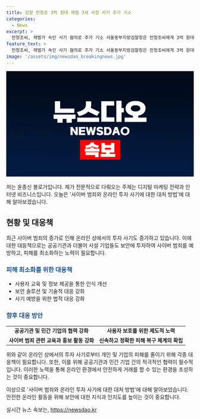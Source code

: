 ```yaml
---
title: 검찰 전청조 3억 원대 재벌 3세 사칭 사기 추가 기소
categories:
  - News
excerpt: >
  전청조씨, 재벌가 속인 사기 혐의로 추가 기소 서울동부지방검찰청은 전청조씨에게 3억 원대 사기 등 혐의를 추가 기소했다고 밝혔다. 전씨는 투자금 명목으로 30억 원을 횡령한 혐의로 1심에서 징역 12년을 선고받은 상태이며, 이후에도 추가 피해자가 나오며 수사가 이어졌다. 데이트앱을 통해 만난 남성들로부터 약 2억 3천3백만 원을 빌려먹은 혐의 등이 추가되었다. 투자 전문가로 위장해 유튜버의 스승을 사칭하고 허위 발언을 한 혐의도 함께 기소되었다.
feature_text: >
  전청조씨, 재벌가 속인 사기 혐의로 추가 기소 서울동부지방검찰청은 전청조씨에게 3억 원대 사기 등 혐의를 추가 기소했다고 밝혔다. 전씨는 투자금 명목으로 30억 원을 횡령한 혐의로 1심에서 징역 12년을 선고받은 상태이며, 이후에도 추가 피해자가 나오며 수사가 이어졌다. 데이트앱을 통해 만난 남성들로부터 약 2억 3천3백만 원을 빌려먹은 혐의 등이 추가되었다. 투자 전문가로 위장해 유튜버의 스승을 사칭하고 허위 발언을 한 혐의도 함께 기소되었다.
image: '/assets/img/newsdao_breakingnews.jpg'
---
```


<p><img src="/assets/img/newsdao_breakingnews.jpg" alt="koreaapp 속보" /></p>

<p>저는 윤종신 블로거입니다. 제가 전문적으로 다뤄오는 주제는 디지털 마케팅 전략과 인터넷 비즈니스입니다. 오늘은 '사이버 범죄와 온라인 투자 사기에 대한 대처 방법'에 대해 알아보겠습니다.</p>

<h2 data-ke-size="size26">현황 및 대응책</h2>

<p data-ke-size="size16">최근 사이버 범죄의 증가로 인해 온라인 상에서의 투자 사기도 증가하고 있습니다. 이에 대한 대응책으로는 공공기관과 더불어 사설 기업들도 보안에 투자하여 사이버 범죄를 예방하고, 피해를 최소화하는 노력이 필요합니다.</p>

<h3><b><span style="color: #1a5490;">피해 최소화를 위한 대응책</span></b></h3>

<ul>
  <li>사용자 교육 및 정보 제공을 통한 인식 개선</li>
  <li>보안 솔루션 및 기술적 대응 강화</li>
  <li>사기 예방을 위한 법적 대응 강화</li>
</ul>

<h3><b><span style="color: #1a5490;">향후 대응 방안</span></b></h3>

<table>
  <tr>
    <td style="text-align: center; height: 17px;"><b>공공기관 및 민간 기업의 협력 강화</b></td>
    <td style="text-align: center; height: 17px;"><b>사용자 보호를 위한 제도적 노력</b></td>
  </tr>
  <tr>
    <td style="text-align: center; height: 17px;"><b>사이버 범죄 관련 교육과 홍보 활동 강화</b></td>
    <td style="text-align: center; height: 17px;"><b>신속하고 정확한 피해 복구 체계의 확립</b></td>
  </tr>
</table>

<p data-ke-size="size16">위와 같이 온라인 상에서의 투자 사기로부터 개인 및 기업의 피해를 줄이기 위해 각종 대응책이 필요합니다. 또한, 이를 위해 공공기관과 민간 기업 간의 적극적인 협력이 필수적입니다. 이러한 노력을 통해 온라인 환경에서 안전하게 거래를 할 수 있는 환경을 조성하는 것이 중요합니다.</p>

<p>이상으로 '사이버 범죄와 온라인 투자 사기에 대한 대처 방법'에 대해 알아보았습니다. 안전한 온라인 활동을 위해 보안에 대한 지식과 인지도를 높이는 것이 중요합니다.</p>
실시간 뉴스 속보는, <a href="https://newsdao.kr" rel="dofollow">https://newsdao.kr</a>


